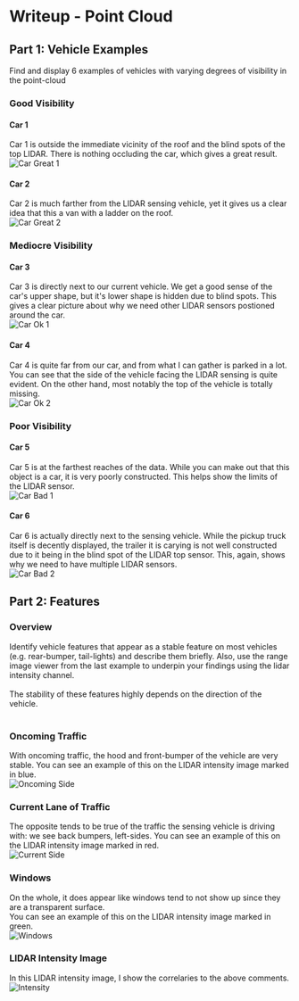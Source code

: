# Writeup - Point Cloud
## Part 1: Vehicle Examples
Find and display 6 examples of vehicles with varying degrees of visibility in the point-cloud
<br>
### Good Visibility
#### Car 1
Car 1 is outside the immediate vicinity of the roof and the blind spots of the top LIDAR. There is nothing occluding the car, which gives a great result. <br>
![Car Great 1](img/report_car_great_1.png?raw=true)
<br>
#### Car 2
Car 2 is much farther from the LIDAR sensing vehicle, yet it gives us a clear idea that this a van with a ladder on the roof. <br>
![Car Great 2](img/report_car_great_2.png?raw=true)
<br>
### Mediocre Visibility
#### Car 3 
Car 3 is directly next to our current vehicle. We get a good sense of the car's upper shape, but it's lower shape is hidden due to blind spots. This gives a clear picture about why we need other LIDAR sensors postioned around the car. <br>
![Car Ok 1](img/report_car_ok_1.png?raw=true)
<br>
#### Car 4
Car 4 is quite far from our car, and from what I can gather is parked in a lot. You can see that the side of the vehicle facing the LIDAR sensing is quite evident. On the other hand, most notably the top of the vehicle is totally missing. <br>
![Car Ok 2](img/report_car_ok_2.png?raw=true)
<br>
### Poor Visibility
#### Car 5
Car 5 is at the farthest reaches of the data. While you can make out that this object is a car, it is very poorly constructed. This helps show the limits of the LIDAR sensor. <br>
![Car Bad 1](img/report_car_bad_1.png?raw=true)
<br>
#### Car 6
Car 6 is actually directly next to the sensing vehicle. While the pickup truck itself is decently displayed, the trailer it is carying is not well constructed due to it being in the blind spot of the LIDAR top sensor. This, again, shows why we need to have multiple LIDAR sensors. <br>
![Car Bad 2](img/report_car_bad_2.png?raw=true)
<br>
## Part 2: Features
### Overview
Identify vehicle features that appear as a stable feature on most vehicles (e.g. rear-bumper, tail-lights) and describe them briefly. Also, use the range image viewer from the last example to underpin your findings using the lidar intensity channel.<br>
<br>
The stability of these features highly depends on the direction of the vehicle. <br>
<br>
### Oncoming Traffic
With oncoming traffic, the hood and front-bumper of the vehicle are very stable. You can see an example of this on the LIDAR intensity image marked in blue.<br>
![Oncoming Side](img/report_oncoming_side.png?raw=true)
<br>
### Current Lane of Traffic
The opposite tends to be true of the traffic the sensing vehicle is driving with: we see back bumpers, left-sides. You can see an example of this on the LIDAR intensity image marked in red.<br>
![Current Side](img/report_our_side.png?raw=true)
<br>
### Windows
On the whole, it does appear like windows tend to not show up since they are a transparent surface. <br>
You can see an example of this on the LIDAR intensity image marked in green.<br>
![Windows](img/report_windows.png?raw=true)
<br>
### LIDAR Intensity Image
In this LIDAR intensity image, I show the correlaries to the above comments.<br>
![Intensity](img/report_range_intensity.png?raw=true)
<br>
